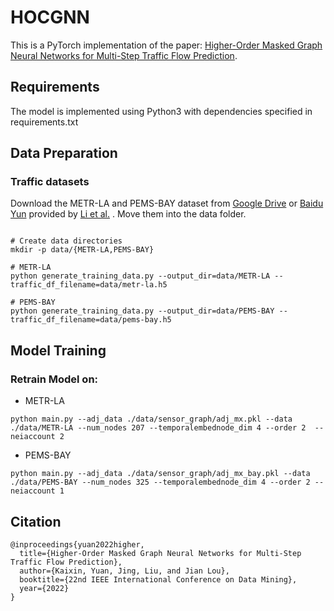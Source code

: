 # HOCGNN
This is a PyTorch implementation of the paper: [Higher-Order Masked Graph Neural Networks for Multi-Step Traffic Flow Prediction](https://www.baidu.com). 

## Requirements
The model is implemented using Python3 with dependencies specified in requirements.txt
## Data Preparation

### Traffic datasets
Download the METR-LA and PEMS-BAY dataset from [Google Drive](https://drive.google.com/open?id=10FOTa6HXPqX8Pf5WRoRwcFnW9BrNZEIX) or [Baidu Yun](https://pan.baidu.com/s/14Yy9isAIZYdU__OYEQGa_g) provided by [Li et al.](https://github.com/liyaguang/DCRNN.git) . Move them into the data folder. 

```

# Create data directories
mkdir -p data/{METR-LA,PEMS-BAY}

# METR-LA
python generate_training_data.py --output_dir=data/METR-LA --traffic_df_filename=data/metr-la.h5

# PEMS-BAY
python generate_training_data.py --output_dir=data/PEMS-BAY --traffic_df_filename=data/pems-bay.h5

```

## Model Training

### Retrain Model on:
* METR-LA

```
python main.py --adj_data ./data/sensor_graph/adj_mx.pkl --data ./data/METR-LA --num_nodes 207 --temporalembednode_dim 4 --order 2  --neiaccount 2

```
* PEMS-BAY

```
python main.py --adj_data ./data/sensor_graph/adj_mx_bay.pkl --data ./data/PEMS-BAY --num_nodes 325 --temporalembednode_dim 4 --order 2 --neiaccount 1

```

## Citation

```
@inproceedings{yuan2022higher,
  title={Higher-Order Masked Graph Neural Networks for Multi-Step Traffic Flow Prediction},
  author={Kaixin, Yuan, Jing, Liu, and Jian Lou},
  booktitle={22nd IEEE International Conference on Data Mining},
  year={2022}
}
```
